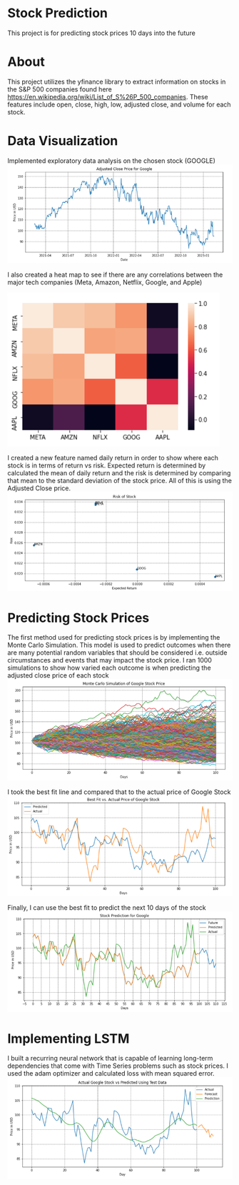 # Stock Prediction
This project is for predicting stock prices 10 days into the future

# About
This project utilizes the yfinance library to extract information on stocks in the S&P 500 companies found here https://en.wikipedia.org/wiki/List_of_S%26P_500_companies. These features include open, close, high, low, adjusted close, and volume for each stock.

# Data Visualization
Implemented exploratory data analysis on the chosen stock (GOOGLE)
![ScreenShot](/screenshots/adjclose.PNG)

I also created a heat map to see if there are any correlations between the major tech companies (Meta, Amazon, Netflix, Google, and Apple)

![ScreenShot](/screenshots/heatmap.PNG)

I created a new feature named daily return in order to show where each stock is in terms of return vs risk. Expected return is determined by calculated the mean of daily return and the risk is determined by comparing that mean to the standard deviation of the stock price. All of this is using the Adjusted Close price.
![ScreenShot](/screenshots/risk.PNG)

# Predicting Stock Prices
The first method used for predicting stock prices is by implementing the Monte Carlo Simulation. This model is used to predict outcomes when there are many potential random variables that should be considered i.e. outside circumstances and events that may impact the stock price. I ran 1000 simulations to show how varied each outcome is when predicting the adjusted close price of each stock
![ScreenShot](/screenshots/montecarlo.PNG)

I took the best fit line and compared that to the actual price of Google Stock
![ScreenShot](/screenshots/bestfit.PNG)

Finally, I can use the best fit to predict the next 10 days of the stock
![ScreenShot](/screenshots/montecarloprediction.PNG)

# Implementing LSTM
I built a recurring neural network that is capable of learning long-term dependencies that come with Time Series problems such as stock prices. I used the adam optimizer and calculated loss with mean squared error.
![ScreenShot](/screenshots/lstmforecast.PNG)
